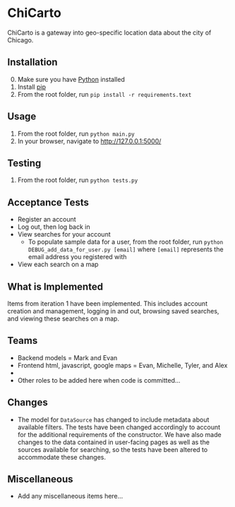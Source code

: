 # ChiCarto
ChiCarto is a gateway into geo-specific location data about the city of Chicago.

## Installation
0. Make sure you have [Python](https://www.python.org/downloads/) installed
1. Install [pip](https://pip.pypa.io/en/stable/installing/)
2. From the root folder, run `pip install -r requirements.text`

## Usage
1. From the root folder, run `python main.py`
2. In your browser, navigate to http://127.0.0.1:5000/

## Testing
1. From the root folder, run `python tests.py`

## Acceptance Tests
* Register an account
* Log out, then log back in
* View searches for your account
  * To populate sample data for a user, from the root folder, run `python DEBUG_add_data_for_user.py [email]` where `[email]` represents the email address you registered with
* View each search on a map

## What is Implemented
Items from iteration 1 have been implemented. This includes account creation and management, logging in and out, browsing saved searches, and viewing these searches on a map.

## Teams
* Backend models = Mark and Evan
* Frontend html, javascript, google maps = Evan, Michelle, Tyler, and Alex
* 
* Other roles to be added here when code is committed...

## Changes
* The model for `DataSource` has changed to include metadata about available filters. The tests have been changed accordingly to account for the additional requirements of the constructor. We have also made changes to the data contained in user-facing pages as well as the sources available for searching, so the tests have been altered to accommodate these changes.

## Miscellaneous
* Add any miscellaneous items here...
